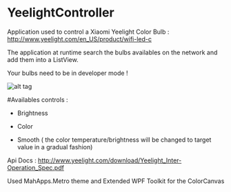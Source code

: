 # YeelightController

Application used to control a Xiaomi Yeelight Color Bulb : http://www.yeelight.com/en_US/product/wifi-led-c

The application at runtime search the bulbs availables on the network and add them into a ListView.

Your bulbs need to be in developer mode !

![alt tag](http://image.noelshack.com/fichiers/2016/35/1472940119-preview.png)

#Availables controls :

* Brightness

* Color

* Smooth ( the color temperature/brightness will be changed to target value in a gradual fashion)



Api Docs : http://www.yeelight.com/download/Yeelight_Inter-Operation_Spec.pdf



Used MahApps.Metro theme and Extended WPF Toolkit for the ColorCanvas
